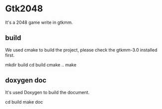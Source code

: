# Gtk2048
It's a 2048 game write in gtkmm.

## build

We used cmake to build the project, please check the gtkmm-3.0 installed first.

mkdir build
cd build
cmake ..
make

## doxygen doc 

It's used Doxygen to build the document.

cd build
make doc

